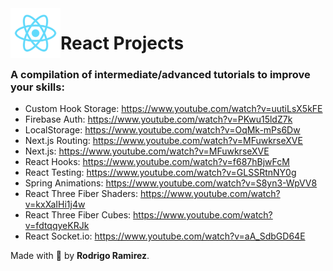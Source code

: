 <img align="left" width="80" height="80" src="https://raw.githubusercontent.com/github/explore/80688e429a7d4ef2fca1e82350fe8e3517d3494d/topics/react/react.png" alt="React Projects and tutorials for intermediate and advanced level">

# React Projects

### A compilation of intermediate/advanced tutorials to improve your skills:

- Custom Hook Storage: https://www.youtube.com/watch?v=uutiLsX5kFE
- Firebase Auth: https://www.youtube.com/watch?v=PKwu15ldZ7k
- LocalStorage: https://www.youtube.com/watch?v=OqMk-mPs6Dw
- Next.js Routing: https://www.youtube.com/watch?v=MFuwkrseXVE
- Next.js: https://www.youtube.com/watch?v=MFuwkrseXVE
- React Hooks: https://www.youtube.com/watch?v=f687hBjwFcM
- React Testing: https://www.youtube.com/watch?v=GLSSRtnNY0g
- Spring Animations: https://www.youtube.com/watch?v=S8yn3-WpVV8
- React Three Fiber Shaders: https://www.youtube.com/watch?v=kxXaIHi1j4w
- React Three Fiber Cubes: https://www.youtube.com/watch?v=fdtqqyeKRJk
- React Socket.io: https://www.youtube.com/watch?v=aA_SdbGD64E

Made with 🦔 by **Rodrigo Ramirez**.
